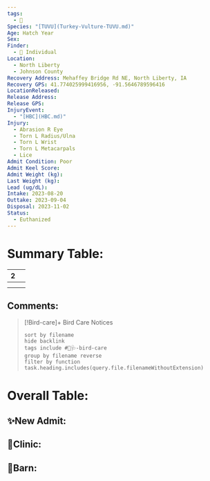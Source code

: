 ```yaml
---
tags:
  - 🦅
Species: "[TUVU](Turkey-Vulture-TUVU.md)"
Age: Hatch Year
Sex: 
Finder:
  - 🧑 Individual
Location:
  - North Liberty
  - Johnson County
Recovery Address: Mehaffey Bridge Rd NE, North Liberty, IA
Recovery GPS: 41.774025999416956, -91.5646789596416
LocationReleased: 
Release Address: 
Release GPS: 
InjuryEvent:
  - "[HBC](HBC.md)"
Injury:
  - Abrasion R Eye
  - Torn L Radius/Ulna
  - Torn L Wrist
  - Torn L Metacarpals
  - Lice
Admit Condition: Poor
Admit Keel Score: 
Admit Weight (kg): 
Last Weight (kg): 
Lead (ug/dL): 
Intake: 2023-08-20
Outtake: 2023-09-04
Disposal: 2023-11-02
Status:
  - Euthanized
---
```


# Summary Table:

<div><table class="dataview table-view-table"><thead class="table-view-thead"><tr class="table-view-tr-header"><th class="table-view-th"><span></span><span class="dataview small-text">2</span></th><th class="table-view-th"><span></span></th></tr></thead><tbody class="table-view-tbody"><tr><td><span></span></td><td><span></span></td></tr><tr><td><span></span></td><td><span></span></td></tr></tbody></table></div>

## Comments:

> [!Bird-care]+ Bird Care Notices
>   ```tasks 
>   sort by filename
>   hide backlink
>   tags include #🦅🩺-bird-care 
>   group by filename reverse
>   filter by function task.heading.includes(query.file.filenameWithoutExtension)
>   ```

# Overall Table:

## ✨New Admit:



## 🏥Clinic:



## 🏡Barn:


